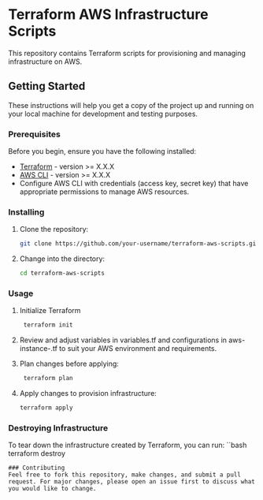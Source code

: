 # Terraform AWS Infrastructure Scripts

This repository contains Terraform scripts for provisioning and managing infrastructure on AWS.

## Getting Started

These instructions will help you get a copy of the project up and running on your local machine for development and testing purposes.

### Prerequisites

Before you begin, ensure you have the following installed:

- [Terraform](https://www.terraform.io/downloads.html) - version >= X.X.X
- [AWS CLI](https://aws.amazon.com/cli/) - version >= X.X.X
- Configure AWS CLI with credentials (access key, secret key) that have appropriate permissions to manage AWS resources.

### Installing

1. Clone the repository:

   ```bash
   git clone https://github.com/your-username/terraform-aws-scripts.git
   ```
2. Change into the directory:
   ```bash
   cd terraform-aws-scripts
   ```
### Usage
1. Initialize Terraform
   ```bash
  	terraform init
     ```
2. Review and adjust variables in variables.tf and configurations in aws-instance-.tf to suit your AWS environment and requirements.

3. Plan changes before applying:
    ```bash
     terraform plan
    ```
4. Apply changes to provision infrastructure:
    ```bash
    terraform apply
    ```
### Destroying Infrastructure
To tear down the infrastructure created by Terraform, you can run:
``bash
terraform destroy
```
### Contributing
Feel free to fork this repository, make changes, and submit a pull request. For major changes, please open an issue first to discuss what you would like to change.
